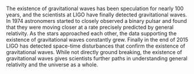 The existence of gravitational waves has been speculation for nearly 100 years, and the scientists at LIGO have finally detected gravitational waves. In 1974 astronomers started to closely observed a binary pulsar and found that they were moving closer at a rate precisely predicted by general relativity. As the stars approached each other, the data supporting the existence of gravitational waves constantly grew. Finally in the end of 2015 LIGO has detected space-time disturbances that confirm the existence of gravitational waves. While not directly ground breaking, the existence of gravitational waves gives scientists further paths in understanding general relativity and the universe as a whole. 

